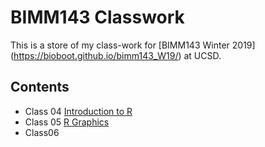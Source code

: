 # BIMM143 Classwork

This is a store of my class-work for [BIMM143 Winter 2019] (https://bioboot.github.io/bimm143_W19/) at UCSD.

## Contents  

- Class 04 [Introduction to R]()
- Class 05 [R Graphics](https://github.com/s5sarkar/bimm143/blob/master/lec%205%20R/Lecture5.md)
- Class06
